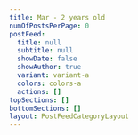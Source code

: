 ```yaml
---
title: Mar - 2 years old
numOfPostsPerPage: 0
postFeed:
  title: null
  subtitle: null
  showDate: false
  showAuthor: true
  variant: variant-a
  colors: colors-a
  actions: []
topSections: []
bottomSections: []
layout: PostFeedCategoryLayout
---
```

